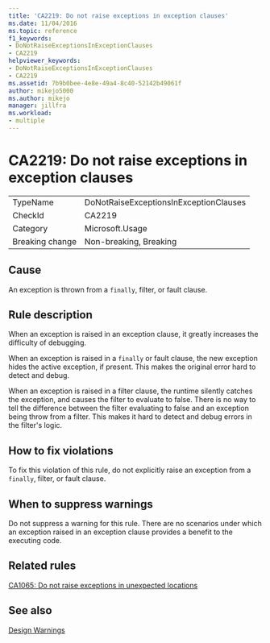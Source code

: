 ```yaml
---
title: 'CA2219: Do not raise exceptions in exception clauses'
ms.date: 11/04/2016
ms.topic: reference
f1_keywords:
- DoNotRaiseExceptionsInExceptionClauses
- CA2219
helpviewer_keywords:
- DoNotRaiseExceptionsInExceptionClauses
- CA2219
ms.assetid: 7b9b0bee-4e8e-49a4-8c40-52142b49061f
author: mikejo5000
ms.author: mikejo
manager: jillfra
ms.workload:
- multiple
---
```

# CA2219: Do not raise exceptions in exception clauses

|||
|-|-|
|TypeName|DoNotRaiseExceptionsInExceptionClauses|
|CheckId|CA2219|
|Category|Microsoft.Usage|
|Breaking change|Non-breaking, Breaking|

## Cause
An exception is thrown from a `finally`, filter, or fault clause.

## Rule description
When an exception is raised in an exception clause, it greatly increases the difficulty of debugging.

When an exception is raised in a `finally` or fault clause, the new exception hides the active exception, if present. This makes the original error hard to detect and debug.

When an exception is raised in a filter clause, the runtime silently catches the exception, and causes the filter to evaluate to false. There is no way to tell the difference between the filter evaluating to false and an exception being throw from a filter. This makes it hard to detect and debug errors in the filter's logic.

## How to fix violations
To fix this violation of this rule, do not explicitly raise an exception from a `finally`, filter, or fault clause.

## When to suppress warnings
Do not suppress a warning for this rule. There are no scenarios under which an exception raised in an exception clause provides a benefit to the executing code.

## Related rules
[CA1065: Do not raise exceptions in unexpected locations](../code-quality/ca1065.md)

## See also
[Design Warnings](../code-quality/design-warnings.md)
